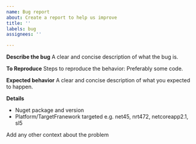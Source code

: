 ```yaml
---
name: Bug report
about: Create a report to help us improve
title: ''
labels: bug
assignees: ''

---
```


**Describe the bug**
A clear and concise description of what the bug is.

**To Reproduce**
Steps to reproduce the behavior:
Preferably some code.

**Expected behavior**
A clear and concise description of what you expected to happen.

**Details**

* Nuget package and version
* Platform/TargetFranework targeted e.g. net45, nrt472, netcoreapp2.1, sl5

Add any other context about the problem

